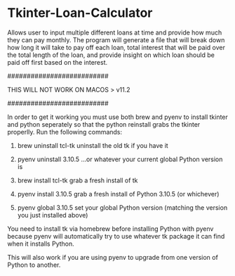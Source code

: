 # Tkinter-Loan-Calculator
Allows user to input multiple different loans at time and provide how much they can pay monthly. The program will generate a file that will break down how long it will take to pay off each loan, total interest that will be paid over the total length of the loan, and provide insight on which loan should be paid off first based on the interest.

##########################

THIS WILL NOT WORK ON MACOS > v11.2

##########################

In order to get it working you must use both brew and pyenv to install tkinter and python seperately so that the python reinstall grabs the tkinter properlly.
Run the following commands:

1. brew uninstall tcl-tk uninstall the old tk if you have it

2. pyenv uninstall 3.10.5 ...or whatever your current global Python version is

3. brew install tcl-tk grab a fresh install of tk

4. pyenv install 3.10.5 grab a fresh install of Python 3.10.5 (or whichever)

5. pyenv global 3.10.5 set your global Python version (matching the version you just installed above)

You need to install tk via homebrew before installing Python with pyenv because pyenv will automatically try to use whatever tk package it can find when it installs Python.

This will also work if you are using pyenv to upgrade from one version of Python to another.
